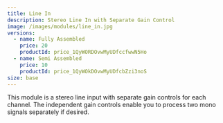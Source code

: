 ```yaml
---
title: Line In
description: Stereo Line In with Separate Gain Control
image: /images/modules/line_in.jpg
versions:
  - name: Fully Assembled
    price: 20
    productId: price_1QyWORDOvwMyUDfccfwwN5Ho
  - name: Semi Assembled
    price: 10
    productId: price_1QyWOkDOvwMyUDfcbZzi3noS
size: base
---
```


This module is a stereo line input with separate gain controls for each channel. The independent gain controls enable you to process two mono signals separately if desired.

